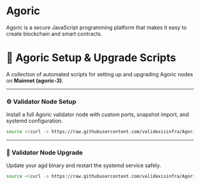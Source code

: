# Agoric
Agoric is a secure JavaScript programming platform that makes it easy to create blockchain and smart contracts.

# 🌟 Agoric Setup & Upgrade Scripts

A collection of automated scripts for setting up and upgrading Agoric nodes on **Mainnet (agoric-3)**.

---

### ⚙️ Validator  Node Setup  
Install a full Agoric validator node with custom ports, snapshot import, and systemd configuration.

~~~bash
source <(curl -s https://raw.githubusercontent.com/validexisinfra/Agoric/main/installmain.sh)
~~~
---

### 🔄 Validator Node Upgrade 
Update your agd binary and restart the systemd service safely.

~~~bash
source <(curl -s https://raw.githubusercontent.com/validexisinfra/Agoric/main/upgrademain.sh)
~~~
